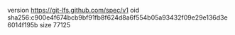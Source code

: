 version https://git-lfs.github.com/spec/v1
oid sha256:c900e4f674bcb9bf91fb8f624d8a6f554b05a93432f09e29e136d3e6014f195b
size 77125
